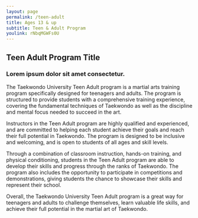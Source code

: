```yaml
---
layout: page
permalink: /teen-adult
title: Ages 13 & up
subtitle: Teen & Adult Program
youlink: rNbqMGWFs0U
---
```


<section class="page-section" id="teen-adult">
	<div class="container">
		<div class="row">
			<div class="col-lg-12 text-center">
				<h2 class="section-heading text-uppercase">Teen Adult Program Title</h2>
				<h3 class="section-subheading text-muted">Lorem ipsum dolor sit amet consectetur.</h3>
			</div>
		</div>
		<div class="row">
			<div class="col-md-10 offset-md-1">
				<p>The Taekwondo University Teen Adult program is a martial arts training program specifically designed for teenagers and adults. The program is structured to provide students with a comprehensive training experience, covering the fundamental techniques of Taekwondo as well as the discipline and mental focus needed to succeed in the art.</p>
				<p>Instructors in the Teen Adult program are highly qualified and experienced, and are committed to helping each student achieve their goals and reach their full potential in Taekwondo. The program is designed to be inclusive and welcoming, and is open to students of all ages and skill levels.</p>
				<p>Through a combination of classroom instruction, hands-on training, and physical conditioning, students in the Teen Adult program are able to develop their skills and progress through the ranks of Taekwondo. The program also includes the opportunity to participate in competitions and demonstrations, giving students the chance to showcase their skills and represent their school.</p>
				<p>Overall, the Taekwondo University Teen Adult program is a great way for teenagers and adults to challenge themselves, learn valuable life skills, and achieve their full potential in the martial art of Taekwondo.</p>
			</div>
		</div>
	</div>
</section> 